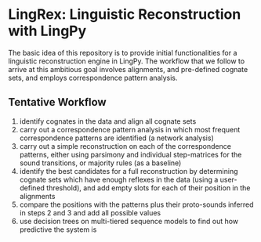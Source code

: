 # LingRex: Linguistic Reconstruction with LingPy

The basic idea of this repository is to provide initial functionalities for a linguistic reconstruction engine in LingPy. The workflow that we follow to arrive at this ambitious goal involves alignments, and pre-defined cognate sets, and employs correspondence pattern analysis.

## Tentative Workflow

1. identify cognates in the data and align all cognate sets
2. carry out a correspondence pattern analysis in which most frequent correspondence patterns are identified (a network analysis)
3. carry out a simple reconstruction on each of the correspondence patterns, either using parsimony and individual step-matrices for the sound transitions, or majority rules (as a baseline)
4. identify the best candidates for a full reconstruction by determining cognate sets which have enough reflexes in the data (using a user-defined threshold), and add empty slots for each of their position in the alignments
5. compare the positions with the patterns plus their proto-sounds inferred in steps 2 and 3 and add all possible values
6. use decision trees on multi-tiered sequence models to find out how predictive the system is
